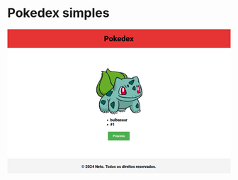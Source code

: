 # Pokedex simples
![Imagem](https://github.com/natalvidesneto/DIO_Trilha_JavaScript/blob/main/POKEDEXs/Pokedex-01/img.png)
